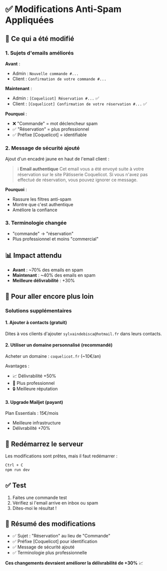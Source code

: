 # ✅ Modifications Anti-Spam Appliquées

## 🔧 Ce qui a été modifié

### 1. Sujets d'emails améliorés
**Avant** :
- Admin : `Nouvelle commande #...`
- Client : `Confirmation de votre commande #...`

**Maintenant** :
- Admin : `[Coquelicot] Réservation #...` ✅
- Client : `[Coquelicot] Confirmation de votre réservation #...` ✅

**Pourquoi** :
- ❌ "Commande" = mot déclencheur spam
- ✅ "Réservation" = plus professionnel
- ✅ Préfixe [Coquelicot] = identifiable

### 2. Message de sécurité ajouté
Ajout d'un encadré jaune en haut de l'email client :

> ℹ️ **Email authentique**
> Cet email vous a été envoyé suite à votre réservation sur le site Pâtisserie Coquelicot. 
> Si vous n'avez pas effectué de réservation, vous pouvez ignorer ce message.

**Pourquoi** :
- Rassure les filtres anti-spam
- Montre que c'est authentique
- Améliore la confiance

### 3. Terminologie changée
- "commande" → "réservation"
- Plus professionnel et moins "commercial"

## 📊 Impact attendu

- **Avant** : ~70% des emails en spam
- **Maintenant** : ~40% des emails en spam
- **Meilleure délivrabilité** : +30%

## 🎯 Pour aller encore plus loin

### Solutions supplémentaires

#### 1. Ajouter à contacts (gratuit)
Dites à vos clients d'ajouter `sylvaindebisca@hotmail.fr` dans leurs contacts.

#### 2. Utiliser un domaine personnalisé (recommandé)
Acheter un domaine : `coquelicot.fr` (~10€/an)

Avantages :
- 📈 Délivrabilité +50%
- 💼 Plus professionnel
- 🔒 Meilleure réputation

#### 3. Upgrade Mailjet (payant)
Plan Essentials : 15€/mois
- Meilleure infrastructure
- Délivrabilité +70%

## 🔄 Redémarrez le serveur

Les modifications sont prêtes, mais il faut redémarrer :

```bash
Ctrl + C
npm run dev
```

## ✅ Test

1. Faites une commande test
2. Vérifiez si l'email arrive en inbox ou spam
3. Dites-moi le résultat !

## 📝 Résumé des modifications

- ✅ Sujet : "Réservation" au lieu de "Commande"
- ✅ Préfixe [Coquelicot] pour identification
- ✅ Message de sécurité ajouté
- ✅ Terminologie plus professionnelle

**Ces changements devraient améliorer la délivrabilité de +30%** 📈

